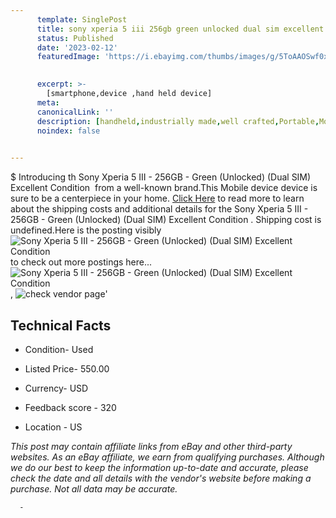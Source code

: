 ```yaml
---
      template: SinglePost
      title: sony xperia 5 iii 256gb green unlocked dual sim excellent condition 
      status: Published
      date: '2023-02-12'
      featuredImage: 'https://i.ebayimg.com/thumbs/images/g/5ToAAOSwf0xjwszl/s-l225.jpg'
       

      excerpt: >-
        [smartphone,device ,hand held device]
      meta:
      canonicalLink: ''
      description: [handheld,industrially made,well crafted,Portable,Mobile,Compact,Convenient,Lightweight,Maneuverable,Man-portable,Miniature,Carriable,Hand-held,Light,Holdable,Transportable,Mobile device,Pocket-sized,On-the-go,Wireless,Cordless,Compact size,Convenient size, smartphone,device ,hand held device]
      noindex: false
      

---
```

$
      Introducing th Sony Xperia 5 III - 256GB - Green (Unlocked) (Dual SIM) Excellent Condition  from a well-known brand.This Mobile device device  is sure to be a centerpiece in your home. [Click Here](https://www.ebay.com/itm/115644788800?hash=item1aecf77040%3Ag%3A5ToAAOSwf0xjwszl&mkevt=1&mkcid=1&mkrid=711-53200-19255-0&campid=%253CePNCampaignId%253E&customid=%253CreferenceId%253E&toolid=10049) to read more to learn about the shipping costs and additional details for the Sony Xperia 5 III - 256GB - Green (Unlocked) (Dual SIM) Excellent Condition . Shipping cost is undefined.Here is the posting visibly ![Sony Xperia 5 III - 256GB - Green (Unlocked) (Dual SIM) Excellent Condition ](https://i.ebayimg.com/thumbs/images/g/5ToAAOSwf0xjwszl/s-l225.jpg) to check out more postings here... ![Sony Xperia 5 III - 256GB - Green (Unlocked) (Dual SIM) Excellent Condition ](https://i.ebayimg.com/images/g/5ToAAOSwf0xjwszl/s-l1600.jpg), ![check vendor page](https://origin-galleryplus.ebayimg.com/ws/web/115644788800_2_0_1/225x225.jpg,https://origin-galleryplus.ebayimg.com/ws/web/115644788800_3_0_1/225x225.jpg,https://origin-galleryplus.ebayimg.com/ws/web/115644788800_4_0_1/225x225.jpg,https://origin-galleryplus.ebayimg.com/ws/web/115644788800_5_0_1/225x225.jpg,https://origin-galleryplus.ebayimg.com/ws/web/115644788800_6_0_1/225x225.jpg,https://origin-galleryplus.ebayimg.com/ws/web/115644788800_7_0_1/225x225.jpg,https://origin-galleryplus.ebayimg.com/ws/web/115644788800_8_0_1/225x225.jpg,https://origin-galleryplus.ebayimg.com/ws/web/115644788800_9_0_1/225x225.jpg)'

      

 ## Technical Facts 



     
      

 - Condition- Used 


      

 - Listed Price- 550.00 


      

 - Currency- USD 


      

 - Feedback score - 320 


      

 - Location - US 


      
      

 *_This post may contain affiliate links from eBay and other third-party websites. As an eBay affiliate, we earn from qualifying purchases. Although we do our best to keep the information up-to-date and accurate, please check the date and all details with the vendor's website before making a purchase. Not all data may be accurate._*




      -

